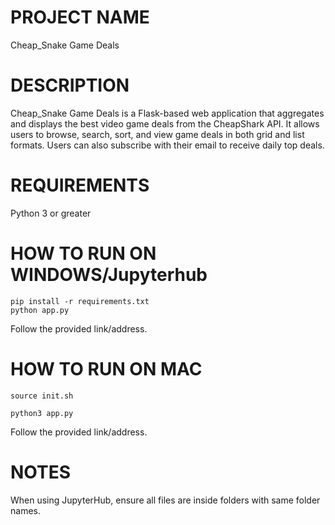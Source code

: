 # PROJECT NAME
Cheap_Snake Game Deals

# DESCRIPTION
Cheap_Snake Game Deals is a Flask-based web application that aggregates and displays the best video game deals from the CheapShark API. It allows users to browse, search, sort, and view game deals in both grid and list formats. Users can also subscribe with their email to receive daily top deals.

# REQUIREMENTS
Python 3 or greater

# HOW TO RUN ON WINDOWS/Jupyterhub
    pip install -r requirements.txt
    python app.py
Follow the provided link/address.

# HOW TO RUN ON MAC
    source init.sh

    python3 app.py

Follow the provided link/address. 

# NOTES
When using JupyterHub, ensure all files are inside folders with same folder names.